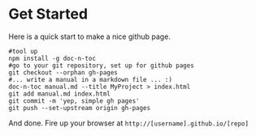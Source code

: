# Get Started
Here is a quick start to make a nice github page.

```
#tool up
npm install -g doc-n-toc
#go to your git repository, set up for github pages
git checkout --orphan gh-pages
#... write a manual in a markdown file ... :)
doc-n-toc manual.md --title MyProject > index.html
git add manual.md index.html
git commit -m 'yep, simple gh pages'
git push --set-upstream origin gh-pages
```

And done. Fire up your browser at `http://[username].github.io/[repo]`
